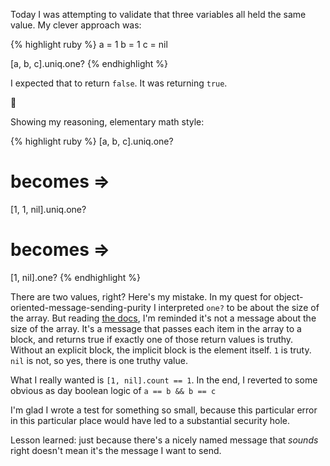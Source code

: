 Today I was attempting to validate that three variables all held the same value.
My clever approach was:

{% highlight ruby %}
a = 1
b = 1
c = nil

[a, b, c].uniq.one?
{% endhighlight %}

I expected that to return `false`.
It was returning `true`.

🤔

Showing my reasoning, elementary math style:

{% highlight ruby %}
[a, b, c].uniq.one?

# becomes =>

[1, 1, nil].uniq.one?

# becomes =>

[1, nil].one?
{% endhighlight %}

There are two values, right?
Here's my mistake.
In my quest for object-oriented-message-sending-purity I interpreted `one?` to be about the size of the array.
But reading [the docs][], I'm reminded it's not a message about the size of the array.
It's a message that passes each item in the array to a block, and returns true if exactly one of those return values is truthy.
Without an explicit block, the implicit block is the element itself.
`1` is truty. `nil` is not, so yes, there is one truthy value.

What I really wanted is `[1, nil].count == 1`.
In the end, I reverted to some obvious as day boolean logic of `a == b && b == c`

I'm glad I wrote a test for something so small, because this particular error in this particular place would have led to a substantial security hole.

Lesson learned: just because there's a nicely named message that _sounds_ right doesn't mean it's the message I want to send.

[the docs]: https://ruby-doc.org/core-2.5.0/Enumerable.html#method-i-one-3F
